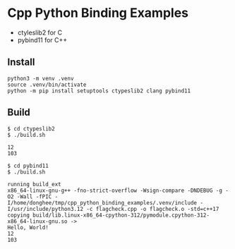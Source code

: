 # Cpp Python Binding Examples

- ctyleslib2 for C
- pybind11 for C++

## Install

```
python3 -m venv .venv
source .venv/bin/activate
python -m pip install setuptools ctypeslib2 clang pybind11
```

## Build

```
$ cd ctypeslib2
$ ./build.sh

12
103
```

```
$ cd pybind11
$ ./build.sh

running build_ext
x86_64-linux-gnu-g++ -fno-strict-overflow -Wsign-compare -DNDEBUG -g -O2 -Wall -fPIC -I/home/donghee/tmp/cpp_python_binding_examples/.venv/include -I/usr/include/python3.12 -c flagcheck.cpp -o flagcheck.o -std=c++17
copying build/lib.linux-x86_64-cpython-312/pymodule.cpython-312-x86_64-linux-gnu.so -> 
Hello, World!
12
103
```
